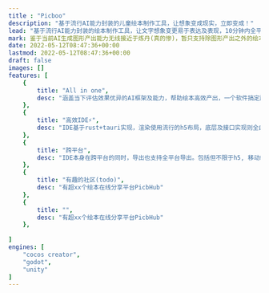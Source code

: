 ```yaml
---
title : "Picboo"
description: "基于流行AI能力封装的儿童绘本制作工具，让想象变成现实，立即变成！" 
lead: "基于流行AI能力封装的绘本制作工具，让文字想象变更易于表达及表现，10分钟内全平台分享！"
mark: 鉴于当前AI生成图形产出能力无线接近于炼丹(真的惨)，暂只支持除图形产出之外的绘本物料产出:3 但你还是可以用这个只差"2000 years later"的软件制作AI图形生成之外的所有部分
date: 2022-05-12T08:47:36+00:00
lastmod: 2022-05-12T08:47:36+00:00
draft: false
images: []
features: [
    {
        title: "All in one",
        desc: "涵盖当下评估效果优异的AI框架及能力，帮助绘本高效产出，一个软件搞定所有"
    }, 
    {
        title: "高效IDE⚡️",
        desc: "IDE基于rust+tauri实现，渲染使用流行的h5布局，底层及接口实现则全由rust完成。在降低开发难度的同时保证运行时的安全及稳定"
    }, 
    {
        title: "跨平台",
        desc: "IDE本身在跨平台的同时，导出也支持全平台导出。包括但不限于h5, 移动端应用(ios, android), 各app小程序等"
    }, 
    {
        title: "有趣的社区(todo)",
        desc: "有超xx个绘本在线分享平台PicbHub"
    },
    {
        title: "",
        desc: "有超xx个绘本在线分享平台PicbHub"
    },
    
]
engines: [
    "cocos creator", 
    "godot", 
    "unity"
]
---
```

